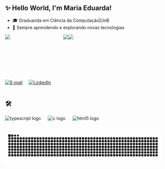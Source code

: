 ## ✨ Hello World, I'm Maria Eduarda!

- 🎓 Graduanda em Ciência da Computação|UnB
- 🧠 Sempre aprendendo e explorando novas tecnologias  

<!-- Container flex para Cypher e stats lado a lado -->
<img align="right" src="https://media.tenor.com/LMS7EIU6ps8AAAAj/cypher-valorant.gif" width="300">

<div style="display: flex; justify-content: space-between; flex-wrap: wrap; gap: 20px;">
  <img height="130" src="https://github-readme-stats.vercel.app/api?username=dudavidal&show_icons=true&title_color=c2b280&icon_color=8b5e3c&text_color=4b3621&bg_color=fffaf0&border_color=8b5e3c"/>
  <img height="130em" src="https://github-readme-stats.vercel.app/api/top-langs/?username=dudavidal&layout=compact&hide_title=true&langs_count=8&title_color=c2b280&icon_color=8b5e3c&text_color=4b3621&bg_color=fffaf0&border_color=8b5e3c"/>
</div>
<br>
<div style="display: flex; gap: 20px;">
  <a href="mailto:dudavmbrito@gmail.com">
    <img src="https://img.shields.io/badge/E‑mail-8B7355?style=for-the-badge&logo=gmail&logoColor=ffffff" alt="E‑mail" />
  </a>
  <a href="https://www.linkedin.com/in/maria-eduarda-vidal-66b95b354/">
    <img src="https://img.shields.io/badge/LinkedIn-8B7355?style=for-the-badge&logo=linkedin&logoColor=ffffff" alt="LinkedIn" />
  </a>
</div>

<br clear="both">

## 🛠️ 

<div align="left">
  <img src="https://cdn.jsdelivr.net/gh/devicons/devicon/icons/typescript/typescript-original.svg" height="35" alt="typescript logo" />
  <img width="15" />
  <img src="https://cdn.jsdelivr.net/gh/devicons/devicon/icons/c/c-original.svg" height="35" alt="c logo" />
  <img width="15" />
  <img src="https://cdn.jsdelivr.net/gh/devicons/devicon/icons/html5/html5-original.svg" height="35" alt="html5 logo" />
</div>

<br>


<br>

<!-- Snake animation -->
<div align="center">
  <img src="https://raw.githubusercontent.com/dudavidal/dudavidal/output/snake.svg" alt="Snake animation" />
</div>





